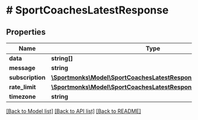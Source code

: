 # # SportCoachesLatestResponse

## Properties

Name | Type | Description | Notes
------------ | ------------- | ------------- | -------------
**data** | **string[]** |  | [optional]
**message** | **string** |  | [optional]
**subscription** | [**\Sportmonks\Model\SportCoachesLatestResponseSubscriptionInner[]**](SportCoachesLatestResponseSubscriptionInner.md) |  | [optional]
**rate_limit** | [**\Sportmonks\Model\SportCoachesLatestResponseRateLimit**](SportCoachesLatestResponseRateLimit.md) |  | [optional]
**timezone** | **string** |  | [optional]

[[Back to Model list]](../../README.md#models) [[Back to API list]](../../README.md#endpoints) [[Back to README]](../../README.md)
